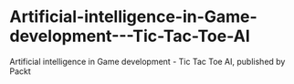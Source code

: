 


# Artificial-intelligence-in-Game-development---Tic-Tac-Toe-AI
Artificial intelligence in Game development - Tic Tac Toe AI, published by Packt
